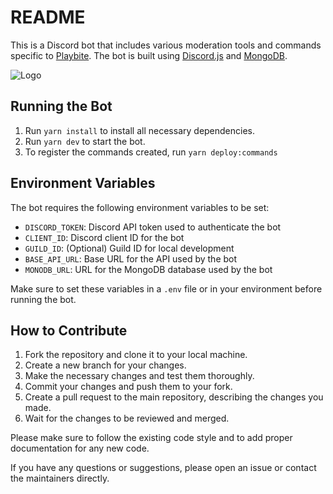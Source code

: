 # README

This is a Discord bot that includes various moderation tools and commands specific to [Playbite](https://playbite.com/). The bot is built using [Discord.js](https://discord.js.org/) and [MongoDB](https://www.mongodb.com/).

![Logo](https://nft.playbite.com/ipfs/QmZ2QqHw4sGJPxkLQonojuTWTaRxgo32hgS31cpK5mZaQP)

## Running the Bot
1. Run `yarn install` to install all necessary dependencies.
2. Run `yarn dev` to start the bot.
3. To register the commands created, run `yarn deploy:commands`

## Environment Variables
The bot requires the following environment variables to be set:
- `DISCORD_TOKEN`: Discord API token used to authenticate the bot
- `CLIENT_ID`: Discord client ID for the bot
- `GUILD_ID`: (Optional) Guild ID for local development
- `BASE_API_URL`: Base URL for the API used by the bot
- `MONODB_URL`: URL for the MongoDB database used by the bot

Make sure to set these variables in a `.env` file or in your environment before running the bot.

## How to Contribute
1. Fork the repository and clone it to your local machine.
2. Create a new branch for your changes.
3. Make the necessary changes and test them thoroughly.
4. Commit your changes and push them to your fork.
5. Create a pull request to the main repository, describing the changes you made.
6. Wait for the changes to be reviewed and merged.

Please make sure to follow the existing code style and to add proper documentation for any new code.

If you have any questions or suggestions, please open an issue or contact the maintainers directly.

